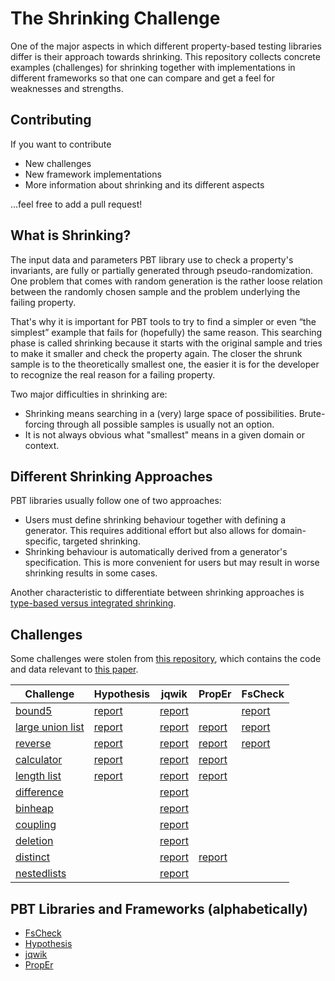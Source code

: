 # The Shrinking Challenge

One of the major aspects in which different property-based testing libraries differ
is their approach towards shrinking. This repository collects
concrete examples (challenges) for shrinking together with implementations
in different frameworks so that one can compare and get a feel for
weaknesses and strengths.

## Contributing

If you want to contribute

- New challenges
- New framework implementations
- More information about shrinking and its different aspects

...feel free to add a pull request!

## What is Shrinking?

The input data and parameters PBT library use to check a property's invariants,
are fully or partially generated through pseudo-randomization.
One problem that comes with random generation is the rather loose relation
between the randomly chosen sample and the problem underlying the failing property.

That's why it is important for PBT tools to try to find a simpler or even
“the simplest” example that fails for (hopefully) the same reason.
This searching phase is called shrinking because it starts with the original sample
and tries to make it smaller and check the property again. The closer the shrunk
sample is to the theoretically smallest one, the easier it is for the developer
to recognize the real reason for a failing property.

Two major difficulties in shrinking are:

- Shrinking means searching in a (very) large space of possibilities.
  Brute-forcing through all possible samples is usually not an option.
- It is not always obvious what "smallest" means in a given domain or context.

## Different Shrinking Approaches

PBT libraries usually follow one of two approaches:

- Users must define shrinking behaviour together with defining a generator.
  This requires additional effort but also allows for domain-specific, targeted shrinking.
- Shrinking behaviour is automatically derived from a generator's specification.
  This is more convenient for users but may result in worse shrinking results in some cases.

Another characteristic to differentiate between shrinking approaches is  
[type-based versus integrated shrinking](https://hypothesis.works/articles/integrated-shrinking/).

## Challenges

Some challenges were stolen from
[this repository](https://github.com/mc-imperial/hypothesis-ecoop-2020-artifact/tree/master/smartcheck-benchmarks),
which contains the code and data relevant to
[this paper](https://drmaciver.github.io/papers/reduction-via-generation-preview.pdf).

|Challenge|Hypothesis|jqwik|PropEr|FsCheck|
|---------|----------|-----|------|-------|
|[bound5](/challenges/bound5.md)                    |[report](/pbt-libraries/hypothesis/challenges/bound5.md)|[report](/pbt-libraries/jqwik/reports/bound5.md)| |[report](/pbt-libraries/fscheck/challenges/Bound5.md)|
|[large union list](/challenges/large_union_list.md)|[report](/pbt-libraries/hypothesis/challenges/large_union_list.md)|[report](/pbt-libraries/jqwik/reports/large_union_list.md)|[report](pbt-libraries/proper/challenges/large_union_list.md)|[report](/pbt-libraries/fscheck/challenges/LargeUnionList.md)|
|[reverse](/challenges/reverse.md)                  |[report](/pbt-libraries/hypothesis/challenges/reverse.md)|[report](/pbt-libraries/jqwik/reports/reverse.md)|[report](pbt-libraries/proper/challenges/reverse.md)|[report](/pbt-libraries/fscheck/challenges/Reverse.md)|
|[calculator](/challenges/calculator.md)            |[report](/pbt-libraries/hypothesis/challenges/calculator.md)|[report](/pbt-libraries/jqwik/reports/calculator.md)|[report](pbt-libraries/proper/challenges/calculator.md)|
|[length list](/challenges/lengthlist.md) |[report](/pbt-libraries/hypothesis/challenges/lengthlist.md)|[report](/pbt-libraries/jqwik/reports/lengthlist.md)|[report](pbt-libraries/proper/challenges/lengthlist.md)|
|[difference](/challenges/difference.md)  | |[report](/pbt-libraries/jqwik/reports/difference.md)| |
|[binheap](/challenges/binheap.md)        | |[report](/pbt-libraries/jqwik/reports/binheap.md)| |
|[coupling](/challenges/coupling.md)      | |[report](/pbt-libraries/jqwik/reports/coupling.md)| |
|[deletion](/challenges/deletion.md)      | |[report](/pbt-libraries/jqwik/reports/deletion.md)| |
|[distinct](/challenges/distinct.md)      | |[report](/pbt-libraries/jqwik/reports/distinct.md)|[report](pbt-libraries/proper/challenges/distinct.md)|
|[nestedlists](/challenges/nestedlists.md)| |[report](/pbt-libraries/jqwik/reports/nestedlists.md)| |

## PBT Libraries and Frameworks (alphabetically)

- [FsCheck](/pbt-libraries/fscheck/README.md)
- [Hypothesis](/pbt-libraries/hypothesis/README.md)
- [jqwik](/pbt-libraries/jqwik/README.md)
- [PropEr](/pbt-libraries/proper/README.md)
